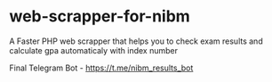 # web-scrapper-for-nibm

A Faster PHP web scrapper that helps you to check exam results and calculate gpa automaticaly with index number

Final Telegram Bot - https://t.me/nibm_results_bot
